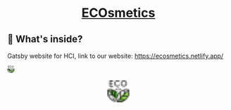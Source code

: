 <h1 align="center">
  <a href="https://ecosmetics.netlify.app/">
  ECOsmetics
  </a>
</h1>


## 🧐 What's inside?
Gatsby website for HCI, link to our website: https://ecosmetics.netlify.app/

![alt text](https://github.com/Petra2121/Ecosmetics/blob/master/eco.png)
<p align="center">
<img alt="Ecosmetics" src="https://github.com/Petra2121/Ecosmetics/blob/master/eco.png" width="50" />
</p>
